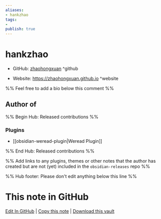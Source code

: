 ```yaml
---
aliases:
- hankzhao
tags:
- 
publish: true
---
```


# hankzhao

- GitHub: [zhaohongxuan](https://github.com/zhaohongxuan/) ^github
<!-- - Discord: `@` ^discord-->
- Website: <https://zhaohongxuan.github.io> ^website
<!-- - [[Publish sites|Publish site]]: <https://> ^publish-->

%% Feel free to add a bio below this comment %%


## Author of

%% Begin Hub: Released contributions %%
### Plugins
- [[obsidian-weread-plugin|Weread Plugin]]

%% End Hub: Released contributions %%

%% Add links to any plugins, themes or other notes that the author has created but are not (yet) included in the `obsidian-releases` repo %%

<!--
### Unlisted plugins
-->

<!--
### Others
-->

<!--
## Sponsor this author
-->

<!-- - [[GitHub sponsors]]: [Sponsor @zhaohongxuan on GitHub Sponsors](https://github.com/sponsors/zhaohongxuan) ^github-sponsor-->
<!-- - [[Buy me a coffee]]: <https://> ^buy-me-a-coffee-->
<!-- - [[PayPal]]: <https://> ^paypal-->
<!-- - [[Patreon]]: <https://> ^patreon-->

<!--
## Follow this author
-->

<!-- - [[YouTube Channels|On YouTube]]: <https://> ^youtube-->
<!-- - Twitter: <https://> ^twitter-->
<!-- - ... -->

%% Hub footer: Please don't edit anything below this line %%

# This note in GitHub

<span class="git-footer">[Edit In GitHub](https://github.dev/obsidian-community/obsidian-hub/blob/main/01%20-%20Community/People/zhaohongxuan.md "git-hub-edit-note") | [Copy this note](https://raw.githubusercontent.com/obsidian-community/obsidian-hub/main/01%20-%20Community/People/zhaohongxuan.md "git-hub-copy-note") | [Download this vault](https://github.com/obsidian-community/obsidian-hub/archive/refs/heads/main.zip "git-hub-download-vault") </span>
